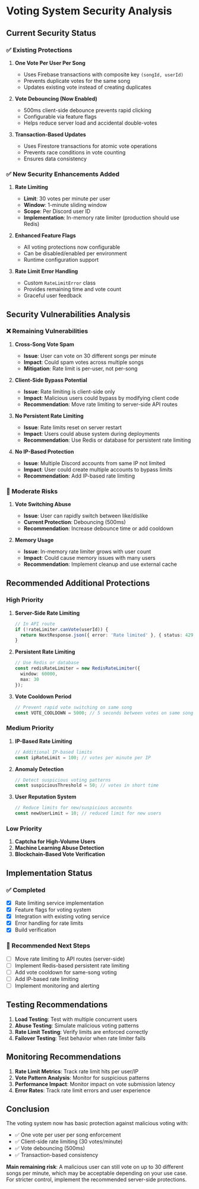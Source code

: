 # Voting System Security Analysis

## Current Security Status

### ✅ Existing Protections

1. **One Vote Per User Per Song**
   - Uses Firebase transactions with composite key `(songId, userId)`
   - Prevents duplicate votes for the same song
   - Updates existing vote instead of creating duplicates

2. **Vote Debouncing (Now Enabled)**
   - 500ms client-side debounce prevents rapid clicking
   - Configurable via feature flags
   - Helps reduce server load and accidental double-votes

3. **Transaction-Based Updates**
   - Uses Firestore transactions for atomic vote operations
   - Prevents race conditions in vote counting
   - Ensures data consistency

### ✅ New Security Enhancements Added

1. **Rate Limiting**
   - **Limit**: 30 votes per minute per user
   - **Window**: 1-minute sliding window
   - **Scope**: Per Discord user ID
   - **Implementation**: In-memory rate limiter (production should use Redis)

2. **Enhanced Feature Flags**
   - All voting protections now configurable
   - Can be disabled/enabled per environment
   - Runtime configuration support

3. **Rate Limit Error Handling**
   - Custom `RateLimitError` class
   - Provides remaining time and vote count
   - Graceful user feedback

## Security Vulnerabilities Analysis

### ❌ Remaining Vulnerabilities

1. **Cross-Song Vote Spam**
   - **Issue**: User can vote on 30 different songs per minute
   - **Impact**: Could spam votes across multiple songs
   - **Mitigation**: Rate limit is per-user, not per-song

2. **Client-Side Bypass Potential**
   - **Issue**: Rate limiting is client-side only
   - **Impact**: Malicious users could bypass by modifying client code
   - **Recommendation**: Move rate limiting to server-side API routes

3. **No Persistent Rate Limiting**
   - **Issue**: Rate limits reset on server restart
   - **Impact**: Users could abuse system during deployments
   - **Recommendation**: Use Redis or database for persistent rate limiting

4. **No IP-Based Protection**
   - **Issue**: Multiple Discord accounts from same IP not limited
   - **Impact**: User could create multiple accounts to bypass limits
   - **Recommendation**: Add IP-based rate limiting

### 🔶 Moderate Risks

1. **Vote Switching Abuse**
   - **Issue**: User can rapidly switch between like/dislike
   - **Current Protection**: Debouncing (500ms)
   - **Recommendation**: Increase debounce time or add cooldown

2. **Memory Usage**
   - **Issue**: In-memory rate limiter grows with user count
   - **Impact**: Could cause memory issues with many users
   - **Recommendation**: Implement cleanup and use external cache

## Recommended Additional Protections

### High Priority

1. **Server-Side Rate Limiting**
   ```typescript
   // In API route
   if (!rateLimiter.canVote(userId)) {
     return NextResponse.json({ error: 'Rate limited' }, { status: 429 });
   }
   ```

2. **Persistent Rate Limiting**
   ```typescript
   // Use Redis or database
   const redisRateLimiter = new RedisRateLimiter({
     window: 60000,
     max: 30
   });
   ```

3. **Vote Cooldown Period**
   ```typescript
   // Prevent rapid vote switching on same song
   const VOTE_COOLDOWN = 5000; // 5 seconds between votes on same song
   ```

### Medium Priority

1. **IP-Based Rate Limiting**
   ```typescript
   // Additional IP-based limits
   const ipRateLimit = 100; // votes per minute per IP
   ```

2. **Anomaly Detection**
   ```typescript
   // Detect suspicious voting patterns
   const suspiciousThreshold = 50; // votes in short time
   ```

3. **User Reputation System**
   ```typescript
   // Reduce limits for new/suspicious accounts
   const newUserLimit = 10; // reduced limit for new users
   ```

### Low Priority

1. **Captcha for High-Volume Users**
2. **Machine Learning Abuse Detection**
3. **Blockchain-Based Vote Verification**

## Implementation Status

### ✅ Completed
- [x] Rate limiting service implementation
- [x] Feature flags for voting system
- [x] Integration with existing voting service
- [x] Error handling for rate limits
- [x] Build verification

### 🔄 Recommended Next Steps
- [ ] Move rate limiting to API routes (server-side)
- [ ] Implement Redis-based persistent rate limiting
- [ ] Add vote cooldown for same-song voting
- [ ] Add IP-based rate limiting
- [ ] Implement monitoring and alerting

## Testing Recommendations

1. **Load Testing**: Test with multiple concurrent users
2. **Abuse Testing**: Simulate malicious voting patterns
3. **Rate Limit Testing**: Verify limits are enforced correctly
4. **Failover Testing**: Test behavior when rate limiter fails

## Monitoring Recommendations

1. **Rate Limit Metrics**: Track rate limit hits per user/IP
2. **Vote Pattern Analysis**: Monitor for suspicious patterns
3. **Performance Impact**: Monitor impact on vote submission latency
4. **Error Rates**: Track rate limit errors and user experience

## Conclusion

The voting system now has basic protection against malicious voting with:
- ✅ One vote per user per song enforcement
- ✅ Client-side rate limiting (30 votes/minute)
- ✅ Vote debouncing (500ms)
- ✅ Transaction-based consistency

**Main remaining risk**: A malicious user can still vote on up to 30 different songs per minute, which may be acceptable depending on your use case. For stricter control, implement the recommended server-side protections.